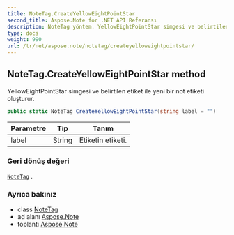 ```yaml
---
title: NoteTag.CreateYellowEightPointStar
second_title: Aspose.Note for .NET API Referansı
description: NoteTag yöntem. YellowEightPointStar simgesi ve belirtilen etiket ile yeni bir not etiketi oluşturur.
type: docs
weight: 990
url: /tr/net/aspose.note/notetag/createyelloweightpointstar/
---
```

## NoteTag.CreateYellowEightPointStar method

YellowEightPointStar simgesi ve belirtilen etiket ile yeni bir not etiketi oluşturur.

```csharp
public static NoteTag CreateYellowEightPointStar(string label = "")
```

| Parametre | Tip | Tanım |
| --- | --- | --- |
| label | String | Etiketin etiketi. |

### Geri dönüş değeri

[`NoteTag`](../) .

### Ayrıca bakınız

* class [NoteTag](../)
* ad alanı [Aspose.Note](../../notetag/)
* toplantı [Aspose.Note](../../../)


